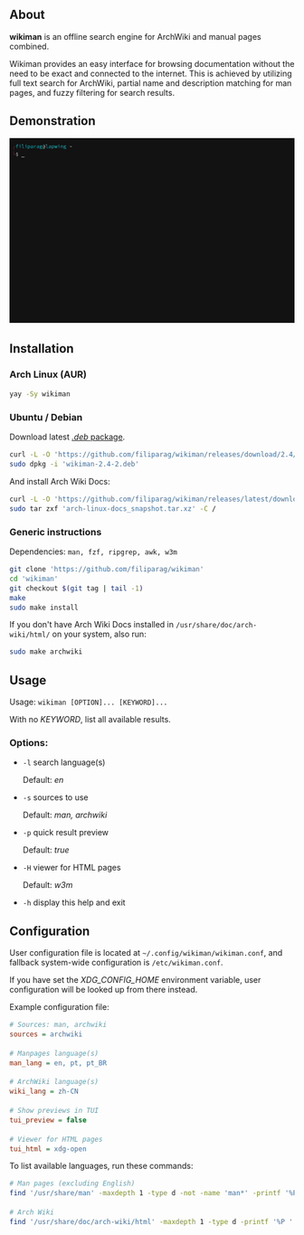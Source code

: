 ## About
**wikiman** is an offline search engine for ArchWiki and manual pages combined.

Wikiman provides an easy interface for browsing documentation without the need to be exact and connected to the internet.
This is achieved by utilizing full text search for ArchWiki, partial name and description matching for man pages,
and fuzzy filtering for search results.


## Demonstration

![Demo](demo.gif)


## Installation

### Arch Linux (AUR)
```bash
yay -Sy wikiman
```

### Ubuntu / Debian

Download latest [*.deb* package](https://github.com/filiparag/wikiman/releases/download/2.4/wikiman-2.4-2.deb).

```bash
curl -L -O 'https://github.com/filiparag/wikiman/releases/download/2.4/wikiman-2.4-2.deb'
sudo dpkg -i 'wikiman-2.4-2.deb'
```

And install Arch Wiki Docs:

```bash
curl -L -O 'https://github.com/filiparag/wikiman/releases/latest/download/arch-linux-docs_snapshot.tar.xz'
sudo tar zxf 'arch-linux-docs_snapshot.tar.xz' -C /
```

### Generic instructions

Dependencies: `man, fzf, ripgrep, awk, w3m`

```bash
git clone 'https://github.com/filiparag/wikiman'
cd 'wikiman'
git checkout $(git tag | tail -1)
make
sudo make install
```

If you don't have Arch Wiki Docs installed in `/usr/share/doc/arch-wiki/html/` on your system, also run:

```bash
sudo make archwiki
```

## Usage

Usage: `wikiman [OPTION]... [KEYWORD]...`

With no *KEYWORD*, list all available results.


### Options:

- `-l` search language(s)

    Default: *en*

- `-s` sources to use
 
    Default: *man, archwiki*

- `-p` quick result preview
 
    Default: *true*

- `-H` viewer for HTML pages

    Default: *w3m*

- `-h`  display this help and exit


## Configuration

User configuration file is located at `~/.config/wikiman/wikiman.conf`,
and fallback system-wide configuration is `/etc/wikiman.conf`.

If you have set the *XDG_CONFIG_HOME* environment variable, user configuration
will be looked up from there instead.

Example configuration file:

```ini
# Sources: man, archwiki
sources = archwiki

# Manpages language(s)
man_lang = en, pt, pt_BR

# ArchWiki language(s)
wiki_lang = zh-CN

# Show previews in TUI
tui_preview = false

# Viewer for HTML pages
tui_html = xdg-open
```

To list available languages, run these commands:

```bash
# Man pages (excluding English)
find '/usr/share/man' -maxdepth 1 -type d -not -name 'man*' -printf '%P '

# Arch Wiki
find '/usr/share/doc/arch-wiki/html' -maxdepth 1 -type d -printf '%P '
```